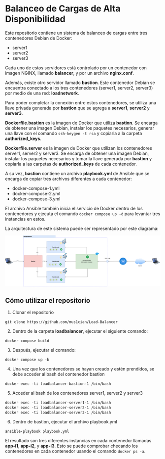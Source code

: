 # Balanceo de Cargas  de Alta Disponibilidad

Este repositorio contiene un sistema de balanceo de cargas entre tres contenedores Debian de Docker:
* server1
* server2
* server3

Cada uno de estos servidores está controlado por un contenedor con imagen NGINX, llamado __balancer__, y por un archivo __nginx.conf__. 

Además, existe otro servidor llamado __bastion__. Este contenedor Debian se encuentra conectado a los tres contenedores (server1, server2, server3) por medio de una red: __loadnetwork__. 

Para poder completar la conexión entre estos contenedores, se utiliza una llave privada generada por __bastion__ que se agrega a __server1__, __server2__ y __server3__.

__Dockerfile.bastion__ es la imagen de Docker que utiliza __bastion__. Se encarga de obtener una imagen Debian, instalar los paquetes necesarios, generar una llave con el comando `ssh-keygen -t rsa` y copiarla a la carpeta __authorized_keys__.

__Dockerfile.server__ es la imagen de Docker que utilizan los contenedores server1, server2 y server3. Se encarga de obtener una imagen Debian, instalar los paquetes necesarios y tomar la llave generada por __bastion__ y copiarla a las carpetas de __authorized_keys__ de cada contenedor.

A su vez, __bastion__ contiene un archivo __playbook.yml__ de Ansible que se encarga de copiar tres archivos diferentes a cada contenedor:

* docker-compose-1.yml
* docker-compose-2.yml
* docker-compose-3.yml

El archivo Ansible también inicia el servicio de Docker dentro de los contenedores y ejecuta el comando `docker compose up -d` para levantar tres instancias en estos.

La arquitectura de este sistema puede ser representado por este diagrama:

![Image](images/arquitectura.png)	

## Cómo utilizar el repositorio

1. Clonar el repositorio
```
git clone https://github.com/mus1cian/Load-Balancer
```

2. Dentro de la carpeta __loadbalancer__, ejecutar el siguiente comando:

```
docker compose build
```

3. Después, ejecutar el comando:
```
docker compose up -b
```
4. Una vez que los contenedores se hayan creado y estén prendidos, se debe acceder al bash del contenedor bastion
```
docker exec -ti loadbalancer-bastion-1 /bin/bash
```

5. Acceder al bash de los contenedores server1, server2 y server3
```
docker exec -ti loadbalancer-server1-1 /bin/bash
docker exec -ti loadbalancer-server2-1 /bin/bash
docker exec -ti loadbalancer-server3-1 /bin/bash
```

6. Dentro de bastion, ejecutar el archivo playbook.yml
```
ansible-playbook playbook.yml
```

El resultado son tres diferentes instancias en cada contenedor llamadas __app-i1__, __app-i2__, y __app-i3__. Esto se puede comprobar checando los contenedores en cada contenedor usando el comando `docker ps -a`.
